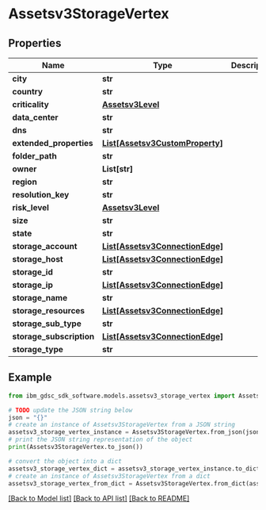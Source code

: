 # Assetsv3StorageVertex


## Properties

Name | Type | Description | Notes
------------ | ------------- | ------------- | -------------
**city** | **str** |  | [optional] 
**country** | **str** |  | [optional] 
**criticality** | [**Assetsv3Level**](Assetsv3Level.md) |  | [optional] 
**data_center** | **str** |  | [optional] 
**dns** | **str** |  | [optional] 
**extended_properties** | [**List[Assetsv3CustomProperty]**](Assetsv3CustomProperty.md) |  | [optional] 
**folder_path** | **str** |  | [optional] 
**owner** | **List[str]** |  | [optional] 
**region** | **str** |  | [optional] 
**resolution_key** | **str** |  | [optional] 
**risk_level** | [**Assetsv3Level**](Assetsv3Level.md) |  | [optional] 
**size** | **str** |  | [optional] 
**state** | **str** |  | [optional] 
**storage_account** | [**List[Assetsv3ConnectionEdge]**](Assetsv3ConnectionEdge.md) |  | [optional] 
**storage_host** | [**List[Assetsv3ConnectionEdge]**](Assetsv3ConnectionEdge.md) |  | [optional] 
**storage_id** | **str** |  | [optional] 
**storage_ip** | [**List[Assetsv3ConnectionEdge]**](Assetsv3ConnectionEdge.md) |  | [optional] 
**storage_name** | **str** |  | [optional] 
**storage_resources** | [**List[Assetsv3ConnectionEdge]**](Assetsv3ConnectionEdge.md) |  | [optional] 
**storage_sub_type** | **str** |  | [optional] 
**storage_subscription** | [**List[Assetsv3ConnectionEdge]**](Assetsv3ConnectionEdge.md) |  | [optional] 
**storage_type** | **str** |  | [optional] 

## Example

```python
from ibm_gdsc_sdk_software.models.assetsv3_storage_vertex import Assetsv3StorageVertex

# TODO update the JSON string below
json = "{}"
# create an instance of Assetsv3StorageVertex from a JSON string
assetsv3_storage_vertex_instance = Assetsv3StorageVertex.from_json(json)
# print the JSON string representation of the object
print(Assetsv3StorageVertex.to_json())

# convert the object into a dict
assetsv3_storage_vertex_dict = assetsv3_storage_vertex_instance.to_dict()
# create an instance of Assetsv3StorageVertex from a dict
assetsv3_storage_vertex_from_dict = Assetsv3StorageVertex.from_dict(assetsv3_storage_vertex_dict)
```
[[Back to Model list]](../README.md#documentation-for-models) [[Back to API list]](../README.md#documentation-for-api-endpoints) [[Back to README]](../README.md)


